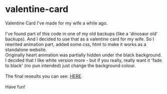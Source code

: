 # valentine-card
Valentine Card I've made for my wife a while ago.
<br>
<br>
I've found part of this code in one of my old backups (like a 'dinosaur old' backups). And I decided to use that as a valentine card for my wife. So I rewrited animation part, added some css, html to make it works as a standalone website.<br> Originally heart animation was partially hidden under the black background. I decided that I like white version more - but if you really, really want it 'fade to black' (no pun intended) just change the background colour.<br><br>
The final reseults you can see: <a href="https://rkruk.github.io/valentine-card/" target="_blank">HERE</a>.
<br><br>
Have fun!
